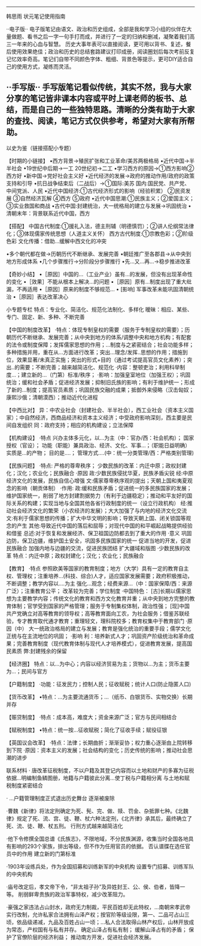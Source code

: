 
--------------------------------------------------------------------------------
韩思雨
状元笔记使用指南
 
··电子版··
电子版笔记由语文、政治和历史组成，全部是我和学习小组的伙伴在大量做题、看书之后一字一句手打而成，并进行了一定的归纳和删减，凝聚着我们高三一年来的心血与智慧。
历史大事年表可以直接阅读，更可用以背书、复述，餐后使用效果绝佳；政治和历史的总结套路建议打印成册，阅读圈划后每次考前反复记忆效率奇高。笔记们自带不同颜色字体、粗细、背景色等提示，更可DIY适合自己的使用方式，凝练而灵活。
 

··手写版··
手写版笔记看似传统，其实不然，我与大家分享的笔记皆非课本内容或平时上课老师的板书、总结，而是自己的一些独特思路。清晰的分类有助于大家的查找、阅读，笔记方式仅供参考，希望对大家有所帮助。
--------------------------------------------------------------------------------


以史为鉴（链接搭配小专题）

【时期的小链接】
•西方背景→殖民扩张和工业革命/美苏两极格局
•近代中国→半半社会
•19世纪中后期→一工 20世纪初→二工
•学习西方的原因→①西方影响②西方好
•新中国→党好社会主义好
•近代经济的发展→政府的推动作用/政府的政策支持和引导
•抗日战争结束后（二战后）→①国际:美苏 国内:国民党、共产党、中间党派、人民
•近代中国经济:①古代经济形式的影响（经验积累） ②民资发展 ③自然经济瓦解 ④西方 ⑤政府
•近代中国思潮:①民族主义；②爱国主义；③实业救国和商战
•古代中国:封建统治，大一统格局的建立与发展→巩固统治
•清朝末年：背景联系近代中国，西方
 
【搭配】
中国古代制度:①援礼入法，德主刑辅（明德慎罚）；②讲人伦纲常法律化；③体现儒家传统思想（人道主义关怀）
西方古代制度:①宗教色彩；②阶级色彩
文化传播：借助...缓解中西文化的冲突
 
•多个朝代都在做→历朝历代不断继承、发展完善
•朝廷推广至各郡县→从中央到地方形成体系
•几个步骤推行→分阶段分步骤推行
•先...又...再...→稳步推进改革
 
【奇妙小结】
•［原因］中国的...（工业产业）虽有...的发展，但没有出现革命性的变化
•［效果］不能从根本上解决...的问题
•［原因］原有...制度出现了重大纰漏，不再适用
•［原因］原来的制度不够规范...
• [影响] 军事改革未能巩固清朝统治
•［原因］表达改革决心
 
 
 
小专题专栏
特点：专业化、简洁化、规范化法制化、多样化
暧昧：相应、某些、专门、固定、新、多种、不断完善
 
【中国的制度改革】
·特点：体现专制皇权的需要（服务于专制皇权的需要）；历朝历代不断继承、发展完善；从中央到地方的体系/调整中央和地方机构；有配套的法令或制度保障；发挥儒家思想的作用；...制度与之紧密结合；社会功能多样；
多种措施并用，重在从…方面进行改革；突出...理念/发挥..思想的作用；措施到位，效果显著/未真正实施；突出的形式+目的（通过考试提高官员文化素养）；突出..的需要；不断完善；越来越简洁化、规范化
·内容：整顿吏治；利用科举制度...；建立新的...（门第）标准/秩序；
·影响：加强皇室地位（加强王权）；巩固统治；缓和社会矛盾；促进经济发展；抑制旧氏族的影响；有利于维护统一；形成了新的...制度；提高官员素质；巩固民族交融的成果；抵御外来侵略（汉击匈奴；康熙沙俄；清朝漠西）；推动近代化进程
 
【中西比对】
异：中农业社会（封建社会、半半社会），西工业社会（资本主义国家）；中自然经济，西商品经济和资本主义经济；中受政府影响深刻，西主要是民间自发组织
同：政府支持；相应的机构建设；立法保障
 
【机构建设】
·特点
兴办主体多元化，以…为主（中：官办/西：社会机构）；
国家授权（官设）；
功能（职能）兼具政治、经济、文化、军事…；（职能日益明确）
实质是…的产物；
目的是….；
管理方式….(中：统一分类管理/西：严格类别管理)
 
【民族问题】
·特点:
严格的尊卑秩序；
少数民族的改革：内迁中原；政权封建化；汉化；农业化；民族融合
·原因
政:少数民族侵扰华夏，民族矛盾尖锐
经:中原经济文化的发展，民族自信心增强
文:儒家尊卑秩序观的提出；天朝上国和夷夏观念的影响（朝贡体制）
·作用:
政:缓和民族矛盾；促进统一的多民族国家的发展；维护国家统一，削弱了地方封建割据势力（有利于边疆稳定）；推动和平友好的国际关系的构建；实现当地与全国其他各省行政制度的统一（设立行政机构）
经:推动社会经济文化的繁荣（小农经济的发展）；大大加强了与内地的经济文化交流
文:有利于儒家思想的传播；扩大中华文明的影响；导致天朝上国、闭关锁国等观念的产生
其他:导致近代中国的落后和屈辱；对现代中国的和平崛起战略提供经验和借鉴
总述:对于恢复和发展经济、保卫祖国边防都去到了重大的作用
·意义
巩固边防，保卫边疆，维护国土安全，巩固多民族国家的统一
促进当地的开发，促进民族融合
加强内地与边疆的交流，促进民族团结
扩大疆域和版图
·少数民族的改革
特点：内迁中原；政权封建化；汉化；农业化；民族融合
 
【教育】
·特点
参照欧美等国家的教育制度；地方（大学）具有一定的教育自主权、管理权；注重培养…(科技、综合)人才，适应国家发展需要；政府积极推动，不断调整；教学内容以….为主
强化…观念；经费来源…（中：国家保障/西：来源广泛）；注重教育公平；
改革较为完善；学位制度
·中国特色：
[古]长期以儒家思想为主要教学内容；传统文化的教育和西方文化教育并重；从中央到地方完整的教育体制；官学受到国家的严格管理；服务于专制集权体制，政治性强；
[现]中国共产党确立对高等教育的领导权；高等教育面向工农，为社会服务；借鉴苏联经验，专才教育取代通才教育；重理轻文，理科院校多；教育权集中于教育部门
·原因（中）
大一统政治格局的建立与发展；教育是强化统治的重要手段；儒学文化正统与在主流地位的巩固；
·影响
利：培养新式人才；巩固资产阶级统治和革命成果；完善教育制度（现代教育体制与现代人才培养模式），促进教育发展，提高国民素质
弊:封建残余的保留
 
【经济圈】
特点：以...为中心；内容以经济贸易为主；货物以...为主；货币主要为...；民间与官方
 
【户籍制度】
·功能：征发民力；控制人民；征收赋税；统计人口(防止隐匿人口)
 
【货币改革】
•特点：...为主要流通货币；...（纸币、白银货币、实物交换）长期并存
 
【赈贷制度】
·特点：成本高，难度大；资金来源广泛；官方与民间相结合
 
【赋税制度】
•特点：统一按...征收赋税；简化了征收手续；赋役征银
 
【英国议会改革】
·特点：法律；长期曲折；渐渐妥协；权力重心逐渐由上院转移到下院
·原因：资本主义的发展；社会结构的变化；历史传统的影响；推动社会思潮的进步
 
 
 
 
 
 
 
联系材料
· 唐改革征税制度，不以户籍及其登记内容而以土地和财产的多寡为征税依据…明编制鱼鳞图册，地籍与户籍彼此分离…使丁税与户籍相分离
与土地和赋税制度紧密结合
 
· …户籍管理制度正式退出历史舞台
逐渐被废除
 
·曹魏《新律》将法定刑确定为死、髡、完、做、赎、罚金、杂抵罪七种。《北魏律》规定了死、流、宫、徒、鞭、杖六种法定刑，《北齐律》承其后，最终确立了死、流、徒、鞭、杖五刑。
行刑方式越来越简洁化
 
·他下令修撰全国总谱《氏族志》，不限地域，不分民族渊源，收集当时全国各地具有影响的293个家族，排出等级，但不作为任用官员的依据。
否认谱牒在选任官员中的作用
建立新的门第标准
 
·1903年设练兵处，作为全国招募和训练新军的中央机构
设置专门招募、训练军队的中央机构
 
·庙号改定后，孝文帝下令，“非太祖子孙”及异姓封王、公、侯、伯者，皆降一等。
削弱鲜卑贵族的政治军事特权，减少改革阻力。
 
·豪强之家违法占山封水，政府无力制裁，平民百姓却无此特权，...南朝宋孝武帝实行改制，允许私家合法拥有山泽产权；按官阶等级设限，第一、二品可占山三顷，依品级递减，九品及百姓占山一顷；...私人合法取得山林产权后，山林开放成为常态，产权国有与私有并存。
确定山泽占有私有制；
缓解山泽占有的矛盾；
保护了官僚阶层的经济利益；
推动南方开发，促进社会经济发展。
 


